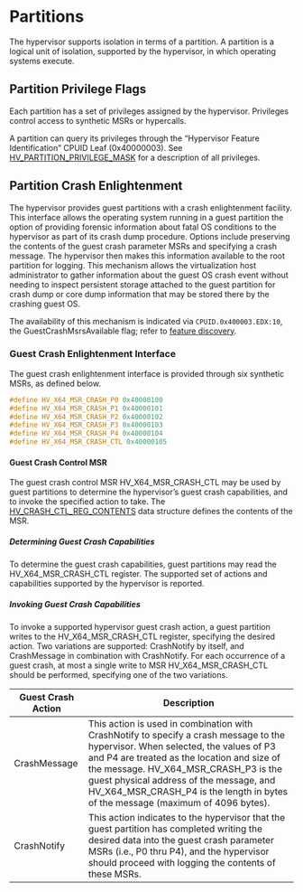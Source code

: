 # Partitions

The hypervisor supports isolation in terms of a partition. A partition is a logical unit of isolation, supported by the hypervisor, in which operating systems execute.

## Partition Privilege Flags

Each partition has a set of privileges assigned by the hypervisor. Privileges control access to synthetic MSRs or hypercalls.

A partition can query its privileges through the “Hypervisor Feature Identification” CPUID Leaf (0x40000003). See [HV_PARTITION_PRIVILEGE_MASK](datatypes/HV_PARTITION_PRIVILEGE_MASK.md) for a description of all privileges.

## Partition Crash Enlightenment

The hypervisor provides guest partitions with a crash enlightenment facility. This interface allows the operating system running in a guest partition the option of providing forensic information about fatal OS conditions to the hypervisor as part of its crash dump procedure. Options include preserving the contents of the guest crash parameter MSRs and specifying a crash message. The hypervisor then makes this information available to the root partition for logging. This mechanism allows the virtualization host administrator to gather information about the guest OS crash event without needing to inspect persistent storage attached to the guest partition for crash dump or core dump information that may be stored there by the crashing guest OS.

The availability of this mechanism is indicated via `CPUID.0x400003.EDX:10`, the GuestCrashMsrsAvailable flag; refer to [feature discovery](feature-discovery.md).

### Guest Crash Enlightenment Interface

The guest crash enlightenment interface is provided through six synthetic MSRs, as defined below.

 ```c
#define HV_X64_MSR_CRASH_P0 0x40000100
#define HV_X64_MSR_CRASH_P1 0x40000101
#define HV_X64_MSR_CRASH_P2 0x40000102
#define HV_X64_MSR_CRASH_P3 0x40000103
#define HV_X64_MSR_CRASH_P4 0x40000104
#define HV_X64_MSR_CRASH_CTL 0x40000105
 ```

#### Guest Crash Control MSR

The guest crash control MSR HV_X64_MSR_CRASH_CTL may be used by guest partitions to determine the hypervisor’s guest crash capabilities, and to invoke the specified action to take. The [HV_CRASH_CTL_REG_CONTENTS](datatypes/HV_CRASH_CTL_REG_CONTENTS.md) data structure defines the contents of the MSR.

##### Determining Guest Crash Capabilities

To determine the guest crash capabilities, guest partitions may read the HV_X64_MSR_CRASH_CTL register. The supported set of actions and capabilities supported by the hypervisor is reported.

##### Invoking Guest Crash Capabilities

To invoke a supported hypervisor guest crash action, a guest partition writes to the HV_X64_MSR_CRASH_CTL register, specifying the desired action. Two variations are supported: CrashNotify by itself, and CrashMessage in combination with CrashNotify. For each occurrence of a guest crash, at most a single write to MSR HV_X64_MSR_CRASH_CTL should be performed, specifying one of the two variations.

| Guest Crash Action  | Description                                                 |
|---------------------|-------------------------------------------------------------|
| CrashMessage        | This action is used in combination with CrashNotify to specify a crash message to the hypervisor. When selected, the values of P3 and P4 are treated as the location and size of the message. HV_X64_MSR_CRASH_P3 is the guest physical address of the message, and HV_X64_MSR_CRASH_P4 is the length in bytes of the message (maximum of 4096 bytes). |
| CrashNotify         | This action indicates to the hypervisor that the guest partition has completed writing the desired data into the guest crash parameter MSRs (i.e., P0 thru P4), and the hypervisor should proceed with logging the contents of these MSRs. |